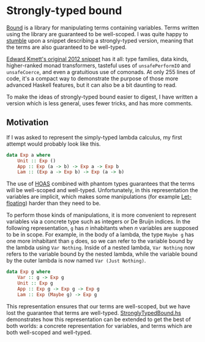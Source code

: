Strongly-typed bound
===

[Bound](http://hackage.haskell.org/package/bound) is a library for manipulating terms containing variables. Terms written using the library are guaranteed to be well-scoped. I was quite happy to [stumble](http://gelisam.blogspot.ca/2014/10/understanding-strongly-typed-bound-part.html) upon a snippet describing a strongly-typed version, meaning that the terms are also guaranteed to be well-typed.

[Edward Kmett's original 2012 snippet](http://lpaste.net/79582) has it all: type families, data kinds, higher-ranked monad transformers, tasteful uses of `unsafePerformIO` and `unsafeCoerce`, and even a gratuitious use of comonads. At only 255 lines of code, it's a compact way to demonstrate the purpose of those more advanced Haskell features, but it can also be a bit daunting to read.

To make the ideas of strongly-typed bound easier to digest, I have written a version which is less general, uses fewer tricks, and has more comments.

Motivation
---

If I was asked to represent the simply-typed lambda calculus, my first attempt would probably look like this.

```haskell
data Exp a where
    Unit :: Exp ()
    App :: Exp (a -> b) -> Exp a -> Exp b
    Lam :: (Exp a -> Exp b) -> Exp (a -> b)
```

The use of [HOAS](http://en.wikipedia.org/wiki/Higher-order_abstract_syntax) combined with phantom types guarantees that the terms will be well-scoped and well-typed. Unfortunately, in this representation the variables are implicit, which makes some manipulations (for example [Let-floating](http://research.microsoft.com/~simonpj/papers/float.ps.gz)) harder than they need to be.

To perform those kinds of manipulations, it is more convenient to represent variables via a concrete type such as integers or De Bruijn indices. In the following representation, `g` has _n_ inhabitants when _n_ variables are supposed to be in scope. For example, in the body of a lambda, the type `Maybe g` has one more inhabitant than `g` does, so we can refer to the variable bound by the lambda using `Var Nothing`. Inside of a nested lambda, `Var Nothing` now refers to the variable bound by the nested lambda, while the variable bound by the outer lambda is now named `Var (Just Nothing)`.

```haskell
data Exp g where
    Var :: g -> Exp g
    Unit :: Exp g
    App :: Exp g -> Exp g -> Exp g
    Lam :: Exp (Maybe g) -> Exp g
```

This representation ensures that our terms are well-scoped, but we have lost the guarantee that terms are well-typed. [StronglyTypedBound.hs](http://gelisam.com/files/strongly-typed-bound/StronglyTypedBound.html) demonstrates how this representation can be extended to get the best of both worlds: a concrete representation for variables, and terms which are both well-scoped and well-typed.
